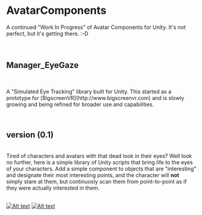# AvatarComponents
A continued "Work In Progress" of Avatar Components for Unity. It's not perfect, but it's getting there. :-D  
<br>
<br>
<h2>Manager_EyeGaze</h2> 
<br>
<p>A "Simulated Eye Tracking" library built for Unity. This started as a prototype for [BigscreenVR](http://www.bigscreenvr.com) and is slowly growing and being refined for broader use and capabilities.</p>
<br>
<h2>version (0.1) </h2>
<br>
Tired of characters and avatars with that dead look in their eyes? Well look no further, here is a simple library of Unity scripts that bring life to the eyes of your characters. Add a simple component to objects that are "interesting" and designate their most interesting points, and the character will <b>not</b> simply stare at them, but continuosly scan them from point-to-point as if they were actually interested in them.
<br>
<br>

[![Alt text](https://img.youtube.com/vi/8taVMHbVdeI/0.jpg)](https://youtu.be/8taVMHbVdeI)
[![Alt text](https://img.youtube.com/vi/nBdPiYsCH9w/0.jpg)](https://youtu.be/nBdPiYsCH9w)
